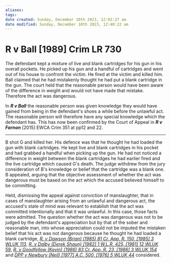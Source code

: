 ```yaml
---
aliases: 
tags: 
date created: Sunday, December 10th 2023, 12:02:27 am
date modified: Sunday, December 10th 2023, 12:40:22 am
---
```


# R v Ball [1989] Crim LR 730

The defendant kept a mixture of live and blank cartridges for his gun in his overall pockets. He picked up his gun and a handful of cartridges and went out of his house to confront the victim. He fired at the victim and killed him. Ball claimed that he had mistakenly thought he had put a blank cartridge in the gun. The court held that the reasonable person would have been aware of the difference in weight and would not have made that mistake. Therefore the act was dangerous.

In **_R v Ball_** the reasonable person was given knowledge they would have gained from being in the defendant's shoes a while before the unlawful act. The reasonable person will therefore have any special knowledge which the defendant has. This has now been confirmed by the Court of Appeal in **_R v Farnon_** [2015] EWCA Crim 351 at pp12 and 22.

---

B shot G and killed her. His defence was that he thought he had loaded the gun with blank cartridges. He kept live and blank cartridges in his pocket and had grabbed a handful when picking up the gun. He had not noticed a difference in weight between the blank cartridges he had earlier fired and the live cartridge which caused G's death. The judge withdrew from the jury consideration of B's knowledge or belief that the cartridge was a blank one. B appealed, arguing that the objective assessment of whether the act was dangerous must be based on the act which the accused believed himself to be committing.

Held, dismissing the appeal against conviction of manslaughter, that in cases of manslaughter arising from an unlawful and dangerous act, the accused's state of mind was relevant to establish that the act was committed intentionally and that it was unlawful. In this case, those facts were admitted. The question whether the act was dangerous was not to be judged by the defendant's appreciation but by that of the sober and reasonable man, into whose appreciation could not be imputed the mistaken belief that his act was not dangerous because he thought he had loaded a blank cartridge, _[R. v Dawson (Brian) (1985) 81 Cr. App. R. 150, [1985] 3 WLUK 113](https://uk.westlaw.com/Document/I3F4210D0E42811DA8FC2A0F0355337E9/View/FullText.html?originationContext=document&transitionType=DocumentItem&ppcid=f4953525cfcb4bd28b3bdccc390043c2&contextData=(sc.Default))_, _[R. v Dalby (Derek Shaun) [1982] 1 W.L.R. 425, [1981] 12 WLUK 59](https://uk.westlaw.com/Document/I3EF99621E42811DA8FC2A0F0355337E9/View/FullText.html?originationContext=document&transitionType=DocumentItem&ppcid=f4953525cfcb4bd28b3bdccc390043c2&contextData=(sc.Default))_, _[R. v Goodfellow (Kevin) (1986) 83 Cr. App. R. 23, [1986] 3 WLUK 154](https://uk.westlaw.com/Document/I4773D810E42811DA8FC2A0F0355337E9/View/FullText.html?originationContext=document&transitionType=DocumentItem&ppcid=f4953525cfcb4bd28b3bdccc390043c2&contextData=(sc.Default))_ and _[DPP v Newbury (Neil) [1977] A.C. 500, [1976] 5 WLUK 44](https://uk.westlaw.com/Document/I9AFFE510E42711DA8FC2A0F0355337E9/View/FullText.html?originationContext=document&transitionType=DocumentItem&ppcid=f4953525cfcb4bd28b3bdccc390043c2&contextData=(sc.Default))_ considered.
